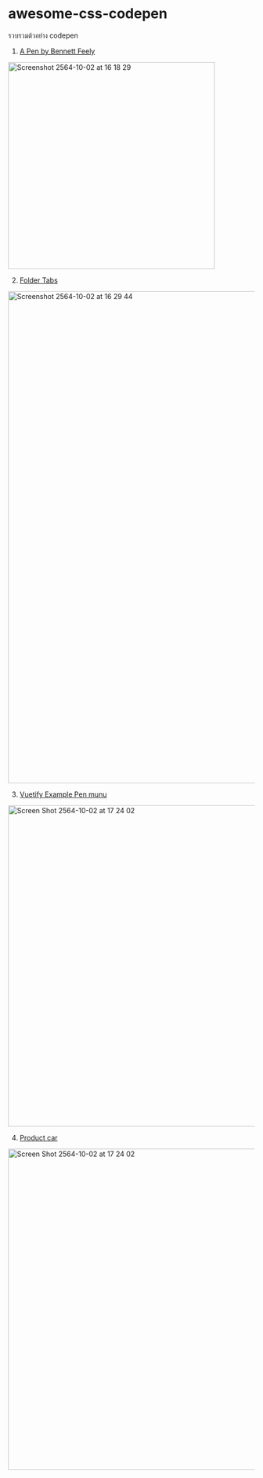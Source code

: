 # awesome-css-codepen
รวบรวมต้วอย่าง codepen

1. [A Pen by Bennett Feely](https://codepen.io/bennettfeely/pen/xxEMQxa)
<div><a href="https://codepen.io/bennettfeely/pen/xxEMQxa"><img width="422" alt="Screenshot 2564-10-02 at 16 18 29" src="https://user-images.githubusercontent.com/1311673/135710563-2826da96-9cc2-4ad1-9250-22228311e3c0.png"></a></div>

2. [Folder Tabs](https://codepen.io/oliviale/pen/bGWXEWK)
<div><a href="https://codepen.io/oliviale/pen/bGWXEWK"><img width="1003" alt="Screenshot 2564-10-02 at 16 29 44" src="https://user-images.githubusercontent.com/1311673/135710857-ea8331e9-3dcd-4e03-bab2-6660ec83f8c4.png"></a></div>

3. [Vuetify Example Pen munu](https://codepen.io/chalermporn/pen/KKgzaOK)
<div><a href="https://codepen.io/bennettfeely/pen/xxEMQxa"><img width="655" alt="Screen Shot 2564-10-02 at 17 24 02" src="https://user-images.githubusercontent.com/5188756/135712510-2fd16cc9-b7c3-4018-8a03-bc8db4ffda56.png">

 4. [Product car](https://codepen.io/wingerdstok/pen/WjrPZY)
<div><a href="https://codepen.io/wingerdstok/pen/WjrPZY"><img width="655" alt="Screen Shot 2564-10-02 at 17 24 02" src="https://user-images.githubusercontent.com/58965920/135713382-e4cbcfa3-8394-47b2-80ed-8d18b1f2c166.png">
  
